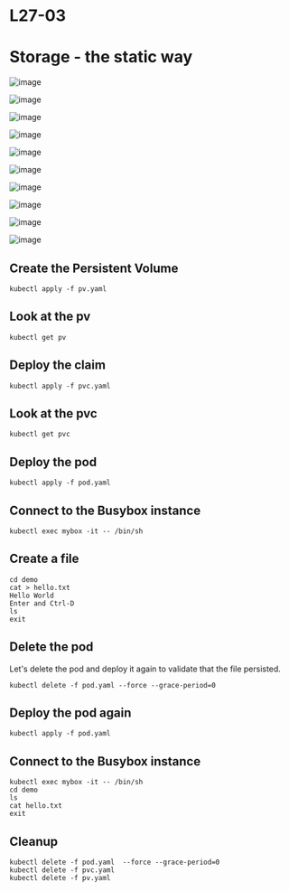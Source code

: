 # L27-03

# Storage - the static way

![image](https://github.com/user-attachments/assets/ba89b8e7-0830-4d5a-bf01-39749e0bc8c7)

![image](https://github.com/user-attachments/assets/b38f9472-adae-4e0a-b58b-e1673e45836f)

![image](https://github.com/user-attachments/assets/8b31fd6e-7499-4cd1-a0d7-1a7c748a80e9)

![image](https://github.com/user-attachments/assets/99e26738-7523-4ff2-9612-04caa078b271)

![image](https://github.com/user-attachments/assets/3a8e9cf9-aa1b-404f-993f-3adb6acdd9d2)

![image](https://github.com/user-attachments/assets/2fcd044f-8f31-4e01-a566-5926632e3603)

![image](https://github.com/user-attachments/assets/f4cc9074-1e6a-44a5-8dda-38429c11fb6d)

![image](https://github.com/user-attachments/assets/4d2d9b73-46f3-4863-b801-99ade606b861)

![image](https://github.com/user-attachments/assets/8e3e4aba-2133-4377-9664-9558eb7bf0bf)

![image](https://github.com/user-attachments/assets/25a3cd46-57c1-43db-91f5-fa163b723141)

## Create the Persistent Volume

    kubectl apply -f pv.yaml

## Look at the pv

    kubectl get pv

## Deploy the claim

    kubectl apply -f pvc.yaml

## Look at the pvc

    kubectl get pvc

## Deploy the pod

    kubectl apply -f pod.yaml

## Connect to the Busybox instance

    kubectl exec mybox -it -- /bin/sh

## Create a file

    cd demo
    cat > hello.txt
    Hello World
    Enter and Ctrl-D
    ls
    exit

## Delete the pod

Let's delete the pod and deploy it again to validate that the file persisted.

    kubectl delete -f pod.yaml --force --grace-period=0

## Deploy the pod again

    kubectl apply -f pod.yaml

## Connect to the Busybox instance

    kubectl exec mybox -it -- /bin/sh
    cd demo
    ls
    cat hello.txt
    exit

## Cleanup

    kubectl delete -f pod.yaml  --force --grace-period=0
    kubectl delete -f pvc.yaml
    kubectl delete -f pv.yaml
